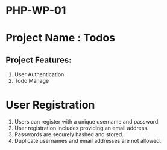 # PHP-WP-01

# Project Name : Todos

## Project Features:

1. User Authentication
2. Todo Manage

# User Registration

1. Users can register with a unique username and password.
2. User registration includes providing an email address.
3. Passwords are securely hashed and stored.
4. Duplicate usernames and email addresses are not allowed.
